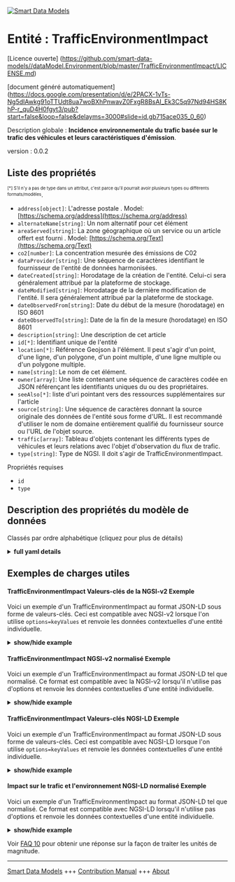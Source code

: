 <!-- 10-Header -->  
[![Smart Data Models](https://smartdatamodels.org/wp-content/uploads/2022/01/SmartDataModels_logo.png "Logo")](https://smartdatamodels.org)  
Entité : TrafficEnvironmentImpact  
=================================<!-- /10-Header -->  
<!-- 15-License -->  
[Licence ouverte] (https://github.com/smart-data-models//dataModel.Environment/blob/master/TrafficEnvironmentImpact/LICENSE.md)  
[document généré automatiquement] (https://docs.google.com/presentation/d/e/2PACX-1vTs-Ng5dIAwkg91oTTUdt8ua7woBXhPnwavZ0FxgR8BsAI_Ek3C5q97Nd94HS8KhP-r_quD4H0fgyt3/pub?start=false&loop=false&delayms=3000#slide=id.gb715ace035_0_60)  
<!-- /15-License -->  
<!-- 20-Description -->  
Description globale : **Incidence environnementale du trafic basée sur le trafic des véhicules et leurs caractéristiques d'émission**.  
version : 0.0.2  
<!-- /20-Description -->  
<!-- 30-PropertiesList -->  

## Liste des propriétés  

<sup><sub>[*] S'il n'y a pas de type dans un attribut, c'est parce qu'il pourrait avoir plusieurs types ou différents formats/modèles</sub></sup>.  
- `address[object]`: L'adresse postale  . Model: [https://schema.org/address](https://schema.org/address)- `alternateName[string]`: Un nom alternatif pour cet élément  - `areaServed[string]`: La zone géographique où un service ou un article offert est fourni  . Model: [https://schema.org/Text](https://schema.org/Text)- `co2[number]`: La concentration mesurée des émissions de C02  - `dataProvider[string]`: Une séquence de caractères identifiant le fournisseur de l'entité de données harmonisées.  - `dateCreated[string]`: Horodatage de la création de l'entité. Celui-ci sera généralement attribué par la plateforme de stockage.  - `dateModified[string]`: Horodatage de la dernière modification de l'entité. Il sera généralement attribué par la plateforme de stockage.  - `dateObservedFrom[string]`: Date du début de la mesure (horodatage) en ISO 8601  - `dateObservedTo[string]`: Date de la fin de la mesure (horodatage) en ISO 8601  - `description[string]`: Une description de cet article  - `id[*]`: Identifiant unique de l'entité  - `location[*]`: Référence Geojson à l'élément. Il peut s'agir d'un point, d'une ligne, d'un polygone, d'un point multiple, d'une ligne multiple ou d'un polygone multiple.  - `name[string]`: Le nom de cet élément.  - `owner[array]`: Une liste contenant une séquence de caractères codée en JSON référençant les identifiants uniques du ou des propriétaires.  - `seeAlso[*]`: liste d'uri pointant vers des ressources supplémentaires sur l'article  - `source[string]`: Une séquence de caractères donnant la source originale des données de l'entité sous forme d'URL. Il est recommandé d'utiliser le nom de domaine entièrement qualifié du fournisseur source ou l'URL de l'objet source.  - `traffic[array]`: Tableau d'objets contenant les différents types de véhicules et leurs relations avec l'objet d'observation du flux de trafic.  - `type[string]`: Type de NGSI. Il doit s'agir de TrafficEnvironmentImpact.  <!-- /30-PropertiesList -->  
<!-- 35-RequiredProperties -->  
Propriétés requises  
- `id`  - `type`  <!-- /35-RequiredProperties -->  
<!-- 40-RequiredProperties -->  
<!-- /40-RequiredProperties -->  
<!-- 50-DataModelHeader -->  
## Description des propriétés du modèle de données  
Classés par ordre alphabétique (cliquez pour plus de détails)  
<!-- /50-DataModelHeader -->  
<!-- 60-ModelYaml -->  
<details><summary><strong>full yaml details</strong></summary>    
```yaml  
TrafficEnvironmentImpact:    
  description: 'Environmental Impact of traffic based on the vehicles traffic and their emission characteristics'    
  properties:    
    address:    
      description: 'The mailing address'    
      properties:    
        addressCountry:    
          description: 'Property. The country. For example, Spain. Model:''https://schema.org/addressCountry'''    
          type: string    
        addressLocality:    
          description: 'Property. The locality in which the street address is, and which is in the region. Model:''https://schema.org/addressLocality'''    
          type: string    
        addressRegion:    
          description: 'Property. The region in which the locality is, and which is in the country. Model:''https://schema.org/addressRegion'''    
          type: string    
        postOfficeBoxNumber:    
          description: 'Property. The post office box number for PO box addresses. For example, 03578. Model:''https://schema.org/postOfficeBoxNumber'''    
          type: string    
        postalCode:    
          description: 'Property. The postal code. For example, 24004. Model:''https://schema.org/https://schema.org/postalCode'''    
          type: string    
        streetAddress:    
          description: 'Property. The street address. Model:''https://schema.org/streetAddress'''    
          type: string    
      type: object    
      x-ngsi:    
        model: https://schema.org/address    
        type: Property    
    alternateName:    
      description: 'An alternative name for this item'    
      type: string    
      x-ngsi:    
        type: Property    
    areaServed:    
      description: 'The geographic area where a service or offered item is provided'    
      type: string    
      x-ngsi:    
        model: https://schema.org/Text    
        type: Property    
    co2:    
      description: 'The measured C02 emission concentration'    
      type: number    
      x-ngsi:    
        type: Property    
        units: mg/L    
    dataProvider:    
      description: 'A sequence of characters identifying the provider of the harmonised data entity.'    
      type: string    
      x-ngsi:    
        type: Property    
    dateCreated:    
      description: 'Entity creation timestamp. This will usually be allocated by the storage platform.'    
      format: date-time    
      type: string    
      x-ngsi:    
        type: Property    
    dateModified:    
      description: 'Timestamp of the last modification of the entity. This will usually be allocated by the storage platform.'    
      format: date-time    
      type: string    
      x-ngsi:    
        type: Property    
    dateObservedFrom:    
      description: 'Date of the start of measurement (timestamp) in ISO 8601'    
      format: date-time    
      type: string    
      x-ngsi:    
        type: Property    
    dateObservedTo:    
      description: 'Date of the end of measurement (timestamp) in ISO 8601'    
      format: date-time    
      type: string    
      x-ngsi:    
        type: Property    
    description:    
      description: 'A description of this item'    
      type: string    
      x-ngsi:    
        type: Property    
    id:    
      anyOf: &trafficenvironmentimpact_-_properties_-_owner_-_items_-_anyof    
        - description: 'Property. Identifier format of any NGSI entity'    
          maxLength: 256    
          minLength: 1    
          pattern: ^[\w\-\.\{\}\$\+\*\[\]`|~^@!,:\\]+$    
          type: string    
        - description: 'Property. Identifier format of any NGSI entity'    
          format: uri    
          type: string    
      description: 'Unique identifier of the entity'    
      x-ngsi:    
        type: Property    
    location:    
      description: 'Geojson reference to the item. It can be Point, LineString, Polygon, MultiPoint, MultiLineString or MultiPolygon'    
      oneOf:    
        - description: 'Geoproperty. Geojson reference to the item. Point'    
          properties:    
            bbox:    
              items:    
                type: number    
              minItems: 4    
              type: array    
            coordinates:    
              items:    
                type: number    
              minItems: 2    
              type: array    
            type:    
              enum:    
                - Point    
              type: string    
          required:    
            - type    
            - coordinates    
          title: 'GeoJSON Point'    
          type: object    
        - description: 'Geoproperty. Geojson reference to the item. LineString'    
          properties:    
            bbox:    
              items:    
                type: number    
              minItems: 4    
              type: array    
            coordinates:    
              items:    
                items:    
                  type: number    
                minItems: 2    
                type: array    
              minItems: 2    
              type: array    
            type:    
              enum:    
                - LineString    
              type: string    
          required:    
            - type    
            - coordinates    
          title: 'GeoJSON LineString'    
          type: object    
        - description: 'Geoproperty. Geojson reference to the item. Polygon'    
          properties:    
            bbox:    
              items:    
                type: number    
              minItems: 4    
              type: array    
            coordinates:    
              items:    
                items:    
                  items:    
                    type: number    
                  minItems: 2    
                  type: array    
                minItems: 4    
                type: array    
              type: array    
            type:    
              enum:    
                - Polygon    
              type: string    
          required:    
            - type    
            - coordinates    
          title: 'GeoJSON Polygon'    
          type: object    
        - description: 'Geoproperty. Geojson reference to the item. MultiPoint'    
          properties:    
            bbox:    
              items:    
                type: number    
              minItems: 4    
              type: array    
            coordinates:    
              items:    
                items:    
                  type: number    
                minItems: 2    
                type: array    
              type: array    
            type:    
              enum:    
                - MultiPoint    
              type: string    
          required:    
            - type    
            - coordinates    
          title: 'GeoJSON MultiPoint'    
          type: object    
        - description: 'Geoproperty. Geojson reference to the item. MultiLineString'    
          properties:    
            bbox:    
              items:    
                type: number    
              minItems: 4    
              type: array    
            coordinates:    
              items:    
                items:    
                  items:    
                    type: number    
                  minItems: 2    
                  type: array    
                minItems: 2    
                type: array    
              type: array    
            type:    
              enum:    
                - MultiLineString    
              type: string    
          required:    
            - type    
            - coordinates    
          title: 'GeoJSON MultiLineString'    
          type: object    
        - description: 'Geoproperty. Geojson reference to the item. MultiLineString'    
          properties:    
            bbox:    
              items:    
                type: number    
              minItems: 4    
              type: array    
            coordinates:    
              items:    
                items:    
                  items:    
                    items:    
                      type: number    
                    minItems: 2    
                    type: array    
                  minItems: 4    
                  type: array    
                type: array    
              type: array    
            type:    
              enum:    
                - MultiPolygon    
              type: string    
          required:    
            - type    
            - coordinates    
          title: 'GeoJSON MultiPolygon'    
          type: object    
      x-ngsi:    
        type: Geoproperty    
    name:    
      description: 'The name of this item.'    
      type: string    
      x-ngsi:    
        type: Property    
    owner:    
      description: 'A List containing a JSON encoded sequence of characters referencing the unique Ids of the owner(s)'    
      items:    
        anyOf: *trafficenvironmentimpact_-_properties_-_owner_-_items_-_anyof    
        description: 'Property. Unique identifier of the entity'    
      type: array    
      x-ngsi:    
        type: Property    
    seeAlso:    
      description: 'list of uri pointing to additional resources about the item'    
      oneOf:    
        - items:    
            format: uri    
            type: string    
          minItems: 1    
          type: array    
        - format: uri    
          type: string    
      x-ngsi:    
        type: Property    
    source:    
      description: 'A sequence of characters giving the original source of the entity data as a URL. Recommended to be the fully qualified domain name of the source provider, or the URL to the source object.'    
      type: string    
      x-ngsi:    
        type: Property    
    traffic:    
      description: 'Array of objects containing the different types of vehicles and its relations with the object of the traffic flow observations'    
      items:    
        properties:    
          refTrafficFlowObserved:    
            anyOf:    
              - description: 'Property. Identifier format of any NGSI entity'    
                maxLength: 256    
                minLength: 1    
                pattern: ^[\w\-\.\{\}\$\+\*\[\]`|~^@!,:\\]+$    
                type: string    
              - description: 'Property. Identifier format of any NGSI entity'    
                format: uri    
                type: string    
            description: 'Relationship. Unique identifier of the entity TrafficObserved with the averageVehicleSpeed, averageOccupancy and intensity'    
          vehicleClass:    
            description: 'Property. Enumeration of the vehicle classes'    
            type: string    
        type: object    
      type: array    
      x-ngsi:    
        type: Property    
    type:    
      description: 'NGSI type. It has to be TrafficEnvironmentImpact'    
      enum:    
        - TrafficEnvironmentImpact    
      type: string    
      x-ngsi:    
        type: Property    
  required:    
    - id    
    - type    
  type: object    
  x-derived-from: ""    
  x-disclaimer: 'Redistribution and use in source and binary forms, with or without modification, are permitted  provided that the license conditions are met. Copyleft (c) 2022 Contributors to Smart Data Models Program'    
  x-license-url: https://github.com/smart-data-models/dataModel.Environment/blob/master/TrafficEnvironmentImpact/LICENSE.md    
  x-model-schema: https://smart-data-models.github.io/dataModel.Environment/TrafficEnvironmentImpact/schema.json    
  x-model-tags: GreenMov    
  x-version: 0.0.2    
```  
</details>    
<!-- /60-ModelYaml -->  
<!-- 70-MiddleNotes -->  
<!-- /70-MiddleNotes -->  
<!-- 80-Examples -->  
## Exemples de charges utiles  
#### TrafficEnvironmentImpact Valeurs-clés de la NGSI-v2 Exemple  
Voici un exemple d'un TrafficEnvironmentImpact au format JSON-LD sous forme de valeurs-clés. Ceci est compatible avec NGSI-v2 lorsque l'on utilise `options=keyValues` et renvoie les données contextuelles d'une entité individuelle.  
<details><summary><strong>show/hide example</strong></summary>    
```json  
{  
  "id": "urn:ngsi-ld:TrafficEnvironmentImpact:id:BGGK:76812356",  
  "type": "TrafficEnvironmentImpact",  
  "dateCreated": "2022-08-17T05:21:50Z",  
  "dateModified": "2022-08-30T08:09:40Z",  
  "dateObservedFrom": "2022-08-30T08:09:40Z",  
  "dateObservedTo": "2022-08-30T08:19:40Z",  
  "source": "",  
  "name": "Environmental impact",  
  "alternateName": "",  
  "description": "",  
  "dataProvider": "City sensors",  
  "owner": [  
    "urn:ngsi-ld:TrafficEnvironmentImpact:items:FAVE:94166126",  
    "urn:ngsi-ld:TrafficEnvironmentImpact:items:EWHQ:53940846"  
  ],  
  "seeAlso": [  
    "urn:ngsi-ld:TrafficEnvironmentImpact:items:JSNF:11004684",  
    "urn:ngsi-ld:TrafficEnvironmentImpact:items:HURK:65683455"  
  ],  
  "location": {  
    "type": "Point",  
    "coordinates": [  
      43.7034,  
      7.2663  
    ]  
  },  
  "address": {  
    "streetAddress": "Rue Frédéric Mistral",  
    "addressLocality": "Valbonne",  
    "addressRegion": "Sophia Antipolis",  
    "addressCountry": "France",  
    "postalCode": "06550",  
    "postOfficeBoxNumber": ""  
  },  
  "areaServed": "",  
  "co2": 582.3,  
  "traffic": [  
    {  
      "vehicleClass": "A",  
      "refTrafficFlowObserved": "urn:ngsi-ld:TrafficObserved:items:FAVE:94166126"  
    },  
    {  
      "vehicleClass": "B",  
      "refTrafficFlowObserved":"urn:ngsi-ld:TrafficObserved:items:BAAE:94166236"  
    }  
  ]  
}  
```  
</details>  
#### TrafficEnvironmentImpact NGSI-v2 normalisé Exemple  
Voici un exemple d'un TrafficEnvironmentImpact au format JSON-LD tel que normalisé. Ce format est compatible avec la NGSI-v2 lorsqu'il n'utilise pas d'options et renvoie les données contextuelles d'une entité individuelle.  
<details><summary><strong>show/hide example</strong></summary>    
```json  
{  
  "id": "urn:ngsi-ld:TrafficEnvironmentImpact:id:BGGK:76812356",  
  "type": "TrafficEnvironmentImpact",  
  "dateCreated": {  
    "type": "date-time",  
    "value": "2022-08-17T05:21:50Z"  
  },  
  "dateModified": {  
    "type": "date-time",  
    "value": "2022-08-30T08:09:40Z"  
  },  
  "dateObservedFrom": {  
    "type": "date-time",  
    "value": "2022-08-30T08:09:40Z"  
  },  
  "dateObservedTo": {  
    "type": "date-time",  
    "value": "2022-08-30T08:19:40Z"  
  },  
  "source": {  
    "type": "Text",  
    "value": ""  
  },  
  "name": {  
    "type": "Text",  
    "value": "Environmental impact"  
  },  
  "alternateName": {  
    "type": "Text",  
    "value": ""  
  },  
  "description": {  
    "type": "Text",  
    "value": ""  
  },  
  "dataProvider": {  
    "type": "Text",  
    "value": "City sensors"  
  },  
  "owner": {  
    "type": "array",  
    "value": [  
      "urn:ngsi-ld:TrafficEnvironmentImpact:items:FAVE:94166126",  
      "urn:ngsi-ld:TrafficEnvironmentImpact:items:EWHQ:53940846"  
    ]  
  },  
  "seeAlso": {  
    "type": "array",  
    "value": [  
      "urn:ngsi-ld:TrafficEnvironmentImpact:items:JSNF:11004684",  
      "urn:ngsi-ld:TrafficEnvironmentImpact:items:HURK:65683455"  
    ]  
  },  
  "location": {  
    "type": "object",  
    "value": {  
      "type": "Point",  
      "coordinates": [  
        43.7034,  
        7.2663  
      ]  
    }  
  },  
  "address": {  
    "type": "StructuredValue",  
    "value": {  
      "streetAddress": "Rue Frédéric Mistral",  
      "addressLocality": "Valbonne",  
      "addressRegion": "Sophia Antipolis",  
      "addressCountry": "France",  
      "postalCode": "06550",  
      "postOfficeBoxNumber": ""  
    }  
  },  
  "areaServed": {  
    "type": "Text",  
    "value": ""  
  },  
  "co2": {  
    "type": "Number",  
    "value": 582.3  
  },  
  "traffic": {  
    "type": "array",  
    "value": [  
      {  
        "vehicleClass": "A",  
        "refTrafficFlowObserved": "urn:ngsi-ld:TrafficObserved:items:FAVE:94166126"  
      },  
      {  
        "vehicleClass": "B",  
        "refTrafficFlowObserved": "urn:ngsi-ld:TrafficObserved:items:BAAE:94166236"  
      }  
    ]  
  }  
}  
```  
</details>  
#### TrafficEnvironmentImpact Valeurs-clés NGSI-LD Exemple  
Voici un exemple d'un TrafficEnvironmentImpact au format JSON-LD sous forme de valeurs-clés. Ceci est compatible avec NGSI-LD lorsque l'on utilise `options=keyValues` et renvoie les données contextuelles d'une entité individuelle.  
<details><summary><strong>show/hide example</strong></summary>    
```json  
{  
    "id": "urn:ngsi-ld:TrafficEnvironmentImpact:id:BGGK:76812356",  
    "type": "TrafficEnvironmentImpact",  
    "dateCreated": "2022-08-17T05:21:50Z",  
    "dateModified": "2022-08-30T08:09:40Z",  
    "dateObservedFrom": "2022-08-30T08:09:40Z",  
    "dateObservedTo": "2022-08-30T08:19:40Z",  
    "source": "",  
    "name": "Environmental impact",  
    "alternateName": "",  
    "description": "",  
    "dataProvider": "City sensors",  
    "owner": [  
        "urn:ngsi-ld:TrafficEnvironmentImpact:items:FAVE:94166126",  
        "urn:ngsi-ld:TrafficEnvironmentImpact:items:EWHQ:53940846"  
    ],  
    "seeAlso": [  
        "urn:ngsi-ld:TrafficEnvironmentImpact:items:JSNF:11004684",  
        "urn:ngsi-ld:TrafficEnvironmentImpact:items:HURK:65683455"  
    ],  
    "location": {  
        "type": "Point",  
        "coordinates": [  
            43.7034,  
            7.2663  
        ]  
    },  
    "address": {  
        "streetAddress": "Rue Fr\u00e9d\u00e9ric Mistral",  
        "addressLocality": "Valbonne",  
        "addressRegion": "Sophia Antipolis",  
        "addressCountry": "France",  
        "postalCode": "06550",  
        "postOfficeBoxNumber": ""  
    },  
    "areaServed": "",  
    "co2": 582.3,  
    "traffic": [  
        {  
            "vehicleClass": "A",  
            "refTrafficFlowObserved": "urn:ngsi-ld:TrafficObserved:items:FAVE:94166126"  
        },  
        {  
            "vehicleClass": "B",  
            "refTrafficFlowObserved": "urn:ngsi-ld:TrafficObserved:items:BAAE:94166236"  
        }  
    ],  
    "@context": [  
        "https://smartdatamodels.org/dataModel.Environment/context.jsonld",  
        "https://raw.githubusercontent.com/smart-data-models/dataModel.Environment/master/context.jsonld"  
    ]  
}  
```  
</details>  
#### Impact sur le trafic et l'environnement NGSI-LD normalisé Exemple  
Voici un exemple d'un TrafficEnvironmentImpact au format JSON-LD tel que normalisé. Ce format est compatible avec NGSI-LD lorsqu'il n'utilise pas d'options et renvoie les données contextuelles d'une entité individuelle.  
<details><summary><strong>show/hide example</strong></summary>    
```json  
{  
    "id": "urn:ngsi-ld:TrafficEnvironmentImpact:id:BGGK:76812356",  
    "type": "TrafficEnvironmentImpact",  
    "dateCreated": {  
        "type": "Property",  
        "value": "2022-08-17T05:21:50Z"  
    },  
    "dateModified": {  
        "type": "Property",  
        "value": "2022-08-30T08:09:40Z"  
    },  
    "dateObservedFrom": {  
        "type": "Property",  
        "value": "2022-08-30T08:09:40Z"  
    },  
    "dateObservedTo": {  
        "type": "Property",  
        "value": "2022-08-30T08:19:40Z"  
    },  
    "source": {  
        "type": "Property",  
        "value": ""  
    },  
    "name": {  
        "type": "Property",  
        "value": "Environmental impact"  
    },  
    "alternateName": {  
        "type": "Property",  
        "value": ""  
    },  
    "description": {  
        "type": "Property",  
        "value": ""  
    },  
    "dataProvider": {  
        "type": "Property",  
        "value": "City sensors"  
    },  
    "owner": {  
        "type": "Property",  
        "value": [  
            "urn:ngsi-ld:TrafficEnvironmentImpact:items:FAVE:94166126",  
            "urn:ngsi-ld:TrafficEnvironmentImpact:items:EWHQ:53940846"  
        ]  
    },  
    "seeAlso": {  
        "type": "Property",  
        "value": [  
            "urn:ngsi-ld:TrafficEnvironmentImpact:items:JSNF:11004684",  
            "urn:ngsi-ld:TrafficEnvironmentImpact:items:HURK:65683455"  
        ]  
    },  
    "location": {  
        "type": "Geoproperty",  
        "value": {  
            "type": "Point",  
            "coordinates": [  
                43.7034,  
                7.2663  
            ]  
        }  
    },  
    "address": {  
        "type": "Property",  
        "value": {  
            "streetAddress": "Rue Fr\u00e9d\u00e9ric Mistral",  
            "addressLocality": "Valbonne",  
            "addressRegion": "Sophia Antipolis",  
            "addressCountry": "France",  
            "postalCode": "06550",  
            "postOfficeBoxNumber": ""  
        }  
    },  
    "areaServed": {  
        "type": "Property",  
        "value": ""  
    },  
    "co2": {  
        "type": "Property",  
        "value": 582.3  
    },  
    "traffic": {  
        "type": "Property",  
        "value": [  
            {  
                "vehicleClass": "A",  
                "refTrafficFlowObserved": "urn:ngsi-ld:TrafficObserved:items:FAVE:94166126"  
            },  
            {  
                "vehicleClass": "B",  
                "refTrafficFlowObserved": "urn:ngsi-ld:TrafficObserved:items:BAAE:94166236"  
            }  
        ]  
    },  
    "@context": [  
        "https://smartdatamodels.org/dataModel.Environment/context.jsonld",  
        "https://raw.githubusercontent.com/smart-data-models/dataModel.Environment/master/context.jsonld"  
    ]  
}  
```  
</details><!-- /80-Examples -->  
<!-- 90-FooterNotes -->  
<!-- /90-FooterNotes -->  
<!-- 95-Units -->  
Voir [FAQ 10](https://smartdatamodels.org/index.php/faqs/) pour obtenir une réponse sur la façon de traiter les unités de magnitude.  
<!-- /95-Units -->  
<!-- 97-LastFooter -->  
---  
[Smart Data Models](https://smartdatamodels.org) +++ [Contribution Manual](https://bit.ly/contribution_manual) +++ [About](https://bit.ly/Introduction_SDM)<!-- /97-LastFooter -->  
